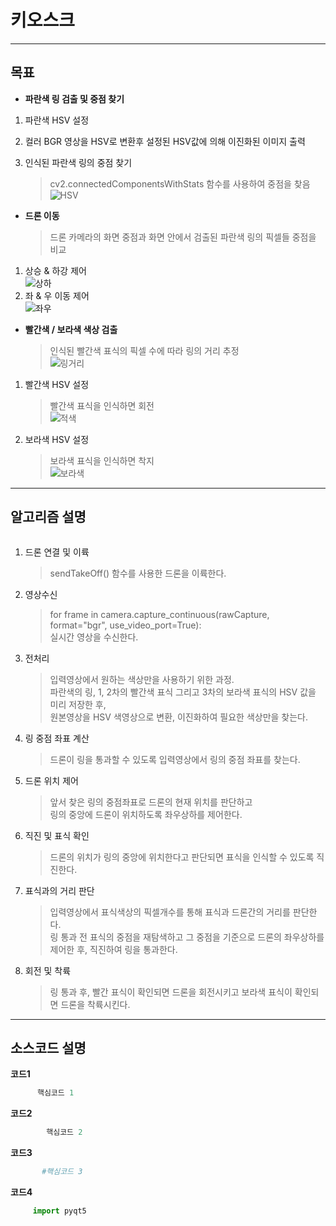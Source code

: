 # 키오스크


---
<!-------------------------------------------------------------Part 1------------------------------------------------------------------------------------------>

## 목표

 * **파란색 링 검출 및 중점 찾기**
 1. 파란색 HSV 설정
 2. 컬러 BGR 영상을 HSV로 변환후 설정된 HSV값에 의해 이진화된 이미지 출력

 3. 인식된 파란색 링의 중점 찾기   
     > cv2.connectedComponentsWithStats 함수를 사용하여 중점을 찾음\
     >![HSV]()

 * **드론 이동**
     > 드론 카메라의 화면 중점과 화면 안에서 검출된 파란색 링의 픽셀들 중점을 비교
 1. 상승 & 하강 제어 \
    ![상하]()
 1. 좌 & 우 이동 제어\
    ![좌우]()
 * **빨간색 / 보라색 색상 검출**
    > 인식된 빨간색 표식의 픽셀 수에 따라 링의 거리 추정  
      ![링거리]()
 1. 빨간색 HSV 설정
    > 빨간색 표식을 인식하면 회전  
      ![적색]()
 1. 보라색 HSV 설정
    > 보라색 표식을 인식하면 착지  
      ![보라색]()
 ---

 <!-------------------------------------------------------------Part 2------------------------------------------------------------------------------------------>
 ## 알고리즘 설명
 <center>
     <img src="">
 </center>

 1. 드론 연결 및 이륙
     > sendTakeOff() 함수를 사용한 드론을 이륙한다.
 2. 영상수신
     > for frame in camera.capture_continuous(rawCapture, format="bgr", use_video_port=True):  
       실시간 영상을 수신한다.
 3. 전처리  
     > 입력영상에서 원하는 색상만을 사용하기 위한 과정.    
       파란색의 링, 1, 2차의 빨간색 표식 그리고 3차의 보라색 표식의 HSV 값을 미리 저장한 후,  
       원본영상을 HSV 색영상으로 변환, 이진화하여 필요한 색상만을 찾는다.  

 4. 링 중점 좌표 계산  
      > 드론이 링을 통과할 수 있도록 입력영상에서 링의 중점 좌표를 찾는다. 

 5. 드론 위치 제어  
      > 앞서 찾은 링의 중점좌표로 드론의 현재 위치를 판단하고     
        링의 중앙에 드론이 위치하도록 좌우상하를 제어한다.  
        
 6. 직진 및 표식 확인  
       > 드론의 위치가 링의 중앙에 위치한다고 판단되면 표식을 인식할 수 있도록 직진한다.  
 
 7. 표식과의 거리 판단  
      > 입력영상에서 표식색상의 픽셀개수를 통해 표식과 드론간의 거리를 판단한다.  
        링 통과 전 표식의 중점을 재탐색하고 그 중점을 기준으로 드론의 좌우상하를 제어한 후, 직진하여 링을 통과한다.      
        
   
 8. 회전 및 착륙  
      > 링 통과 후, 빨간 표식이 확인되면 드론을 회전시키고 보라색 표식이 확인되면 드론을 착륙시킨다.  

 ---
 <!-------------------------------------------------------------Part 3------------------------------------------------------------------------------------------>
 ## 소스코드 설명

 **코드1**
 ```python
       핵심코드 1
 ```
 **코드2**
 ```python
         핵심코드 2
 ```
 **코드3**
 ```python
        #핵심코드 3
 ```

 **코드4**
 ```python
      import pyqt5
    

 ```

